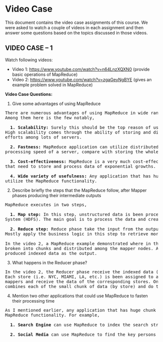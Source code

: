 # Video Case
This document contains the video case assignments of this course. We were asked to watch a couple of videos 
in each assignment and then answer some questions based on the topics discussed in those videos.

## VIDEO CASE – 1
Watch following videos:
* Video 1: https://www.youtube.com/watch?v=n64LnzXQXN0 (provide basic operations of MapReduce)
* Video 2: https://www.youtube.com/watch?v=zgaGeyNgBYE (gives an example problem solved in MapReduce)

**Video Case Questions:**

1.	Give some advantages of using MapReduce
<pre>
There are numerous advantages of using MapReduce in wide ranges of applications. 
Among them here is the few notably,

  <b>1. Scalability:</b> Surely this should be the top reason of using MapReduce in any application. 
High scalability comes through the ability of storing and distributing the data and processing 
efforts among lots of servers.

  <b>2. Fastness:</b> MapReduce application can utilize distributed file system which accelerate the 
processing speed of a server, compare with storing the whole data in a single file system.

  <b>3. Cost-effectiveness:</b> MapReduce is a very much cost-effective solution for the applications 
that need to store and process data of exponential growths.

  <b>4. Wide variety of usefulness:</b> Any application that has huge chunk of unstructured data, can 
utilize the MapReduce functionality.
</pre>

2.	Describe briefly the steps that the MapReduce follow, after Mapper phases producing their intermediate outputs 
<pre>
MapReduce executes in two steps,

  <b>1. Map step:</b> In this step, unstructured data is been processed and saved to the Hadoop File 
System (HDFS). The main goal is to process the data and create small chunks of relative data.

  <b>2. Reduce step:</b> Reduce phase take the input from the output generated in the map stage. 
Mostly apply the business logic in this step to retrieve more meaningful information.

In the video 2, a MapReduce example demonstrated where in the mapper phase, raw data has been 
broken into chunks and distributed among the mapper nodes. All the mappers run parallelly and 
produced indexed data as the output.
</pre>

3.	What happens in the Reducer phase?
<pre>
In the video 2, the Reducer phase receive the indexed data (by store) as input, from the mappers. 
Each store (i.e. NYC, MIAMI, LA, etc.) is been assigned to a single reducer.  Reducers go to the 
mappers and receive the data of the corresponding stores. Once the reducer receives the data, it 
combines each of the small chunk of data (by store) and do the aggregation for them.
</pre>

4.	Mention two other applications that could use MapReduce to fasten their processing time
<pre>
As I mentioned earlier, any application that has huge chunk of unstructured data, can utilize the
MapReduce functionality. For example,

  <b>1. Search Engine</b> can use MapReduce to index the search strings

  <b>2. Social Media</b> can use MapReduce to find the key persons in the network
</pre>
